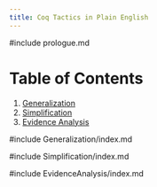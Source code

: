 ```yaml
---
title: Coq Tactics in Plain English
---
```


#include prologue.md

# Table of Contents

1. [Generalization](#generalization)
2. [Simplification](#simplification)
3. [Evidence Analysis](#evidence-analysis)

#include Generalization/index.md

#include Simplification/index.md

#include EvidenceAnalysis/index.md
